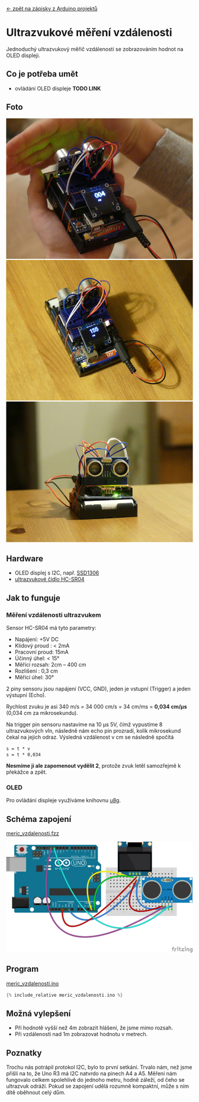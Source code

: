 [← zpět na zápisky z Arduino projektů](../index.md)

# Ultrazvukové měření vzdálenosti
Jednoduchý ultrazvukový měřič vzdálenosti se zobrazováním hodnot na OLED displeji.

## Co je potřeba umět
* ovládání OLED displeje **TODO LINK**

## Foto
![](P1120530.JPG)
![](P1120533.JPG)
![](P1120534.JPG)

## Hardware
* OLED displej s I2C, např. [SSD1306](https://www.aliexpress.com/wholesale?catId=0&initiative_id=SB_20170322115850&SearchText=OLED+0.96)
* [ultrazvukové čidlo HC-SR04](https://www.aliexpress.com/wholesale?catId=0&initiative_id=SB_20170322115709&SearchText=hc-sr04)

## Jak to funguje
### Měření vzdálenosti ultrazvukem
Sensor HC-SR04 má tyto parametry:
* Napájení: +5V DC
* Klidový proud : < 2mA
* Pracovní proud: 15mA
* Účinný úhel: < 15°
* Měřící rozsah: 2cm – 400 cm
* Rozlišení : 0,3 cm
* Měřící úhel: 30°

2 piny sensoru jsou napájení (VCC, GND), jeden je vstupní (Trigger) a jeden výstupní (Echo). 

Rychlost zvuku je asi 340 m/s = 34&nbsp;000 cm/s = 34 cm/ms = **0,034 cm/µs**  (0,034 cm za mikrosekundu). 

Na trigger pin sensoru nastavíme na 10 µs 5V, čímž vypustíme 8 ultrazvukových vln, následně nám echo pin prozradí, kolik mikrosekund čekal na jejich odraz. Výsledná vzdálenost v cm se následně spočítá
```
s = t * v
s = t * 0,034
```
**Nesmíme ji ale zapomenout vydělit 2**, protože zvuk letěl samozřejmě k překážce a zpět.

### OLED
Pro ovládání displeje využíváme knihovnu [u8g](https://github.com/olikraus/u8glib/wiki/userreference).

## Schéma zapojení
[meric_vzdalenosti.fzz](meric_vzdalenosti.fzz)

![meric_vzdalenosti](meric_vzdalenosti_bb.png)

## Program
[meric_vzdalenosti.ino](meric_vzdalenosti.ino)
``` c++
{% include_relative meric_vzdalenosti.ino %}
```
## Možná vylepšení
* Při hodnotě vyšší než 4m zobrazit hlášení, že jsme mimo rozsah.
* Při vzdálenosti nad 1m zobrazovat hodnotu v metrech.

## Poznatky
Trochu nás potrápil protokol I2C, bylo to první setkání. Trvalo nám, než jsme přišli na to, že Uno R3 má I2C natvrdo na pinech A4 a A5. Měření nám fungovalo celkem spolehlivě do jednoho metru, hodně záleží, od čeho se ultrazvuk odráží. Pokud se zapojení udělá rozumně kompaktní, může s ním dítě oběhnout celý dům.